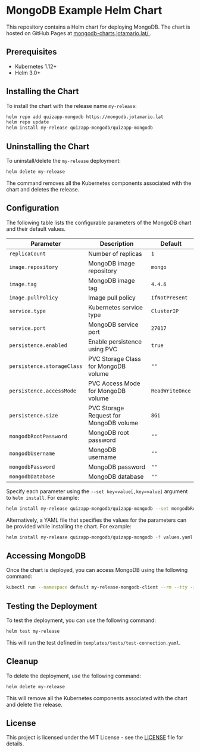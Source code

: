 # MongoDB Example Helm Chart

This repository contains a Helm chart for deploying MongoDB. The chart is hosted on GitHub Pages at [mongodb-charts.jotamario.lat/ ](https://mongodb-charts.jotamario.lat/ ).

## Prerequisites

- Kubernetes 1.12+
- Helm 3.0+

## Installing the Chart

To install the chart with the release name `my-release`:

```bash
helm repo add quizapp-mongodb https://mongodb.jotamario.lat
helm repo update
helm install my-release quizapp-mongodb/quizapp-mongodb
```

## Uninstalling the Chart

To uninstall/delete the `my-release` deployment:

```bash
helm delete my-release
```

The command removes all the Kubernetes components associated with the chart and deletes the release.

## Configuration

The following table lists the configurable parameters of the MongoDB chart and their default values.

| Parameter                | Description                           | Default                        |
|--------------------------|---------------------------------------|--------------------------------|
| `replicaCount`           | Number of replicas                    | `1`                            |
| `image.repository`       | MongoDB image repository              | `mongo`                        |
| `image.tag`              | MongoDB image tag                     | `4.4.6`                        |
| `image.pullPolicy`       | Image pull policy                     | `IfNotPresent`                 |
| `service.type`           | Kubernetes service type               | `ClusterIP`                    |
| `service.port`           | MongoDB service port                  | `27017`                        |
| `persistence.enabled`    | Enable persistence using PVC          | `true`                         |
| `persistence.storageClass`| PVC Storage Class for MongoDB volume | `""`                           |
| `persistence.accessMode` | PVC Access Mode for MongoDB volume    | `ReadWriteOnce`                |
| `persistence.size`       | PVC Storage Request for MongoDB volume| `8Gi`                          |
| `mongodbRootPassword`    | MongoDB root password                 | `""`                           |
| `mongodbUsername`        | MongoDB username                      | `""`                           |
| `mongodbPassword`        | MongoDB password                      | `""`                           |
| `mongodbDatabase`        | MongoDB database                      | `""`                           |

Specify each parameter using the `--set key=value[,key=value]` argument to `helm install`. For example:

```bash
helm install my-release quizapp-mongodb/quizapp-mongodb --set mongodbRootPassword=secretpassword,mongodbUsername=my-user,mongodbPassword=my-password,mongodbDatabase=my-database
```

Alternatively, a YAML file that specifies the values for the parameters can be provided while installing the chart. For example:

```bash
helm install my-release quizapp-mongodb/quizapp-mongodb -f values.yaml
```

## Accessing MongoDB

Once the chart is deployed, you can access MongoDB using the following command:

```bash
kubectl run --namespace default my-release-mongodb-client --rm --tty -i --restart='Never' --image docker.io/bitnami/mongodb:4.4.6-debian-10-r0 --command -- mongo --host my-release-mongodb
```

## Testing the Deployment

To test the deployment, you can use the following command:

```bash
helm test my-release
```

This will run the test defined in `templates/tests/test-connection.yaml`.

## Cleanup

To delete the deployment, use the following command:

```bash
helm delete my-release
```

This will remove all the Kubernetes components associated with the chart and delete the release.

## License

This project is licensed under the MIT License - see the [LICENSE](LICENSE) file for details.
